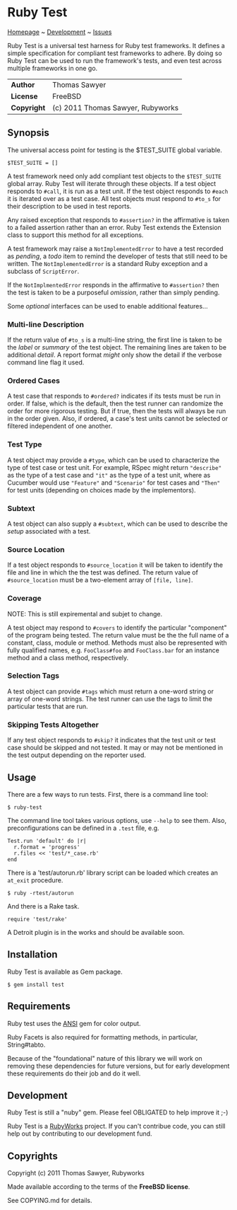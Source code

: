 # Ruby Test

[Homepage](http://rubyworks.github.com/test) ~
[Development](http://github.com/rubyworks/test) ~
[Issues](http://github.com/rubyworks/test/issues)

Ruby Test is a universal test harness for Ruby test frameworks. It defines
a simple specification for compliant test frameworks to adhere. By doing
so Ruby Test can be used to run the framework's tests, and even test across
multiple frameworks in one go.

<table>
<tr><td><b>Author</b></td><td>Thomas Sawyer</td></tr>
<tr><td><b>License</b></td><td>FreeBSD</td></tr>
<tr><td><b>Copyright</b></td><td>(c) 2011 Thomas Sawyer, Rubyworks</td></tr>
</table>

## Synopsis

The universal access point for testing is the $TEST_SUITE global variable.

    $TEST_SUITE = []

A test framework need only add compliant test objects to the `$TEST_SUITE` global
array. Ruby Test will iterate through these objects. If a test object
responds to `#call`, it is run as a test unit. If the test object responds
to `#each` it is iterated over as a test case. All test objects must respond
to `#to_s` for their description to be used in test reports.

Any raised exception that responds to `#assertion?` in the affirmative is taken
to a failed assertion rather than an error. Ruby Test extends the Extension
class to support this method for all exceptions.

A test framework may raise a `NotImplementedError` to have a test recorded
as _pending_, a _todo_ item to remind the developer of tests that still
need to be written. The `NotImplementedError` is a standard Ruby exception
and a subclass of `ScriptError`.

If the `NotImplmentedError` responds in the affirmative to `#assertion?` then
the test is taken to be a purposeful _omission_, rather than simply pending.

Some *_optional_* interfaces can be used to enable additional features...

### Multi-line Description

If the return value of `#to_s` is a multi-line string, the first line is
taken to be the _label_ or _summary_ of the test object. The remaining
lines are taken to be additional _detail_. A report format _might_ only
show the detail if the verbose command line flag it used.

### Ordered Cases

A test case that responds to `#ordered?` indicates if its tests must be run
in order. If false, which is the default, then the test runner can randomize
the order for more rigorous testing. But if true, then the tests will always be
run in the order given. Also, if ordered, a case's test units cannot be
selected or filtered independent of one another.

### Test Type

A test object may provide a `#type`, which can be used to characterize the
type of test case or test unit. For example, RSpec might return `"describe"`
as the type of a test case and `"it"` as the type of a test unit, where as 
Cucumber would use `"Feature"` and `"Scenario"` for test cases and `"Then"`
for test units (depending on choices made by the implementors).

### Subtext

A test object can also supply a `#subtext`, which can be used to describe
the _setup_ associated with a test.

### Source Location

If a test object responds to `#source_location` it will be taken to 
identify the file and line in which the the test was defined. The
return value of `#source_location` must be a two-element array of
`[file, line]`.

### Coverage

NOTE: This is still expiremental and subjet to change.

A test object may respond to `#covers` to identify the particular
"component" of the program being tested. The return value must be the
the full name of a constant, class, module or method. Methods must also be
represented with fully qualified names, e.g. `FooClass#foo` and `FooClass.bar`
for an instance method and a class method, respectively.

### Selection Tags

A test object can provide `#tags` which must return a one-word string or
array of one-word strings. The test runner can use the tags to limit the
particular tests that are run.

### Skipping Tests Altogether

If any test object responds to `#skip?` it indicates that the test unit or
test case should be skipped and not tested. It may or may not be mentioned
in the test output depending on the reporter used.


## Usage

There are a few ways to run tests. First, there is a command line tool:

    $ ruby-test

The command line tool takes various options, use `--help` to see them.
Also, preconfigurations can be defined in a `.test` file, e.g.

    Test.run 'default' do |r|
      r.format = 'progress'
      r.files << 'test/*_case.rb'
    end

There is a 'test/autorun.rb' library script can be loaded which creates an
`at_exit` procedure.

    $ ruby -rtest/autorun

And there is a Rake task.

    require 'test/rake'

A Detroit plugin is in the works and should be available soon.


## Installation

Ruby Test is available as Gem package.

    $ gem install test


## Requirements

Ruby test uses the [ANSI](http://rubyworks.github.com/ansi) gem for color output.

Ruby Facets is also required for formatting methods, in particular, String#tabto.

Because of the "foundational" nature of this library we will work on removing
these dependencies for future versions, but for early development these
requirements do their job and do it well.


## Development

Ruby Test is still a "nuby" gem. Please feel OBLIGATED to help improve it ;-)

Ruby Test is a [RubyWorks](http://rubyworks.github.com) project. If you can't
contribue code, you can still help out by contributing to our development fund.


## Copyrights

Copyright (c) 2011 Thomas Sawyer, Rubyworks

Made available according to the terms of the <b>FreeBSD license</b>.

See COPYING.md for details.
